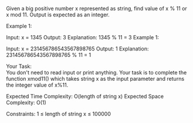 Given a big positive number x represented as string, find value of x % 11 or x mod 11. Output is expected as an integer.

Example 1:

Input: x = 1345
Output: 3
Explanation: 1345 % 11 = 3 
Example 1:

Input: x = 231456786543567898765
Output: 1
Explanation: 231456786543567898765 % 11 = 1

Your Task:  
You don't need to read input or print anything. Your task is to complete the function xmod11() which takes string x as the input parameter and returns the integer value of x%11.

Expected Time Complexity: O(length of string x)
Expected Space Complexity: O(1)

Constraints:
1 ≤ length of string x ≤ 100000

 
